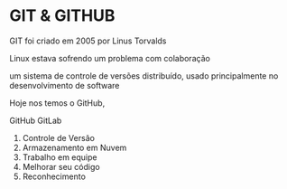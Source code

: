# GIT & GITHUB

GIT foi criado em 2005 por Linus Torvalds

Linux estava sofrendo um problema com colaboração

 um sistema de controle de versões distribuído, usado principalmente no desenvolvimento de software

Hoje nos temos o GitHub, 

GitHub
GitLab

1. Controle de Versão
2. Armazenamento em Nuvem
3. Trabalho em equipe
4. Melhorar seu código
5. Reconhecimento